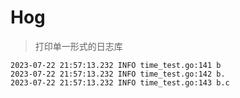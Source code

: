 # Hog

> 打印单一形式的日志库

```log
2023-07-22 21:57:13.232 INFO time_test.go:141 b
2023-07-22 21:57:13.232 INFO time_test.go:142 b.
2023-07-22 21:57:13.232 INFO time_test.go:143 b.c
```

